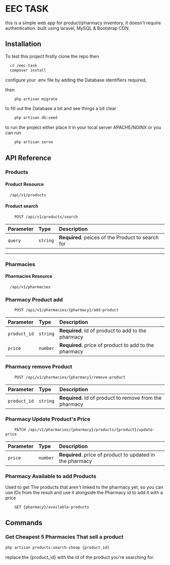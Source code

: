 
# EEC TASK
this is a simple web app for product/pharmacy inventory, it doesn't require authentication. built using laravel, MySQL & Bootstrap CDN.



## Installation

To test this project firstly clone the repo then

```bash
  cd /eec-task
  composer install
```
configure your .env file by adding the Database identifiers required,

then 

```bash
    php artisan migrate
```

to fill out the Database a bit and see things a bit clear

```bash
    php artisan db:seed
```

to run the project either place it in your local server APACHE/NGINX or you can run 

``` bash
    php artisan serve
```



## API Reference
### Products
#### Product Resource

```http
  /api/v1/products
```

#### Product search

```http
    POST /api/v1/products/search
```
| Parameter     | Type          | Description                       |
| :--------     | :-------      | :-------------------------------- |
| `query`       | `string`      | **Required**. peices of the Product to search for |

----------------
### Pharmacies
#### Pharmacies Resource

```http
  /api/v1/pharmacies
```

### Pharmacy Product add

```http
    POST /api/v1/pharmacies/{pharmacy}/add-product
```

| Parameter | Type     | Description                       |
| :-------- | :------- | :-------------------------------- |
| `product_id`      | `string` | **Required**. Id of product to add to the pharmacy |
| `price`      | `number` | **Required**. price of product to add to the pharmacy |

### Pharmacy remove Product

```http
    POST /api/v1/pharmacies/{pharmacy}/remove-product
```

| Parameter | Type     | Description                       |
| :-------- | :------- | :-------------------------------- |
| `product_id`      | `string` | **Required**. Id of product to remove from the pharmacy |


### Pharmacy Update Product's Price
```http
    PATCH /api/v1/pharmacies/{pharmacy}/products/{product}/update-price
```

| Parameter | Type     | Description                       |
| :-------- | :------- | :-------------------------------- |
| `price`      | `number` | **Required**. price of product to updated in the pharmacy |



### Pharmacy Available to add Products
Used to get The products that aren't linked to the pharmacy yet, so you can use IDs from the result and use it alongside the Pharmacy id to add it with a price

```http
    GET {pharmacy}/available-products
```



## Commands

### Get Cheapest 5 Pharmacies That sell a product
```bash
php artisan products:search-cheap {product_id}
```

replace the {product_id} with the id of the product you're searching for.